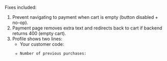 
Fixes included:
1) Prevent navigating to payment when cart is empty (button disabled + no-op).
2) Payment page removes extra text and redirects back to cart if backend returns 400 (empty cart).
3) Profile shows two lines:
   - Your customer code: <code>
   - Number of previous purchases: <count>
